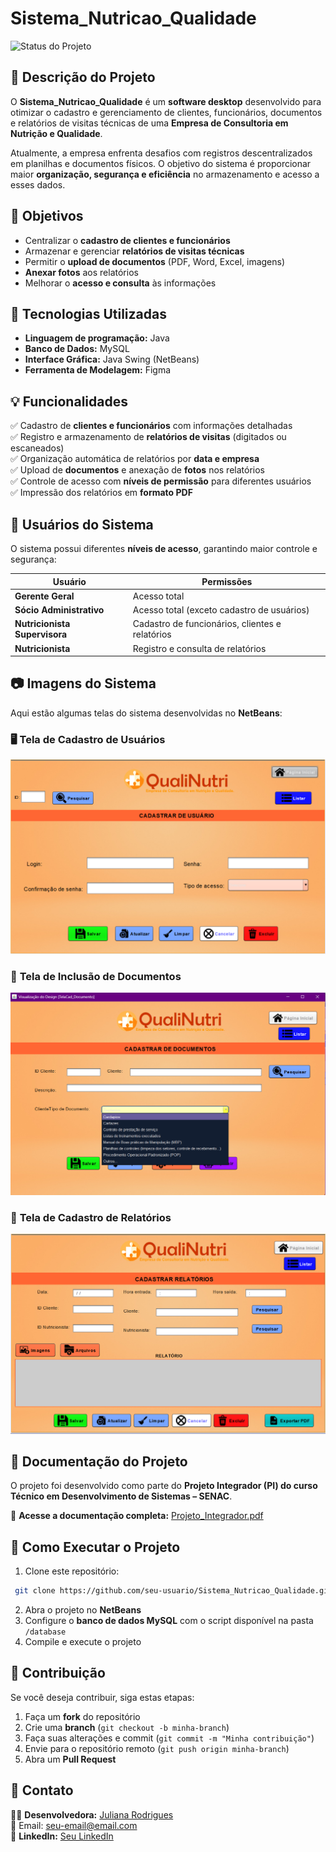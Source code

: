 # Sistema_Nutricao_Qualidade

![Status do Projeto](https://img.shields.io/badge/Status-Em%20Desenvolvimento-yellow)

## 📖 Descrição do Projeto

O **Sistema_Nutricao_Qualidade** é um **software desktop** desenvolvido para otimizar o cadastro e gerenciamento de clientes, funcionários, documentos e relatórios de visitas técnicas de uma **Empresa de Consultoria em Nutrição e Qualidade**.


Atualmente, a empresa enfrenta desafios com registros descentralizados em planilhas e documentos físicos. O objetivo do sistema é proporcionar maior **organização, segurança e eficiência** no armazenamento e acesso a esses dados.



## 🎯 Objetivos

- Centralizar o **cadastro de clientes e funcionários**
- Armazenar e gerenciar **relatórios de visitas técnicas**
- Permitir o **upload de documentos** (PDF, Word, Excel, imagens)
- **Anexar fotos** aos relatórios
- Melhorar o **acesso e consulta** às informações



## 🚀 Tecnologias Utilizadas

- **Linguagem de programação:** Java
- **Banco de Dados:** MySQL
- **Interface Gráfica:** Java Swing (NetBeans)
- **Ferramenta de Modelagem:** Figma


## 💡 Funcionalidades

✅ Cadastro de **clientes e funcionários** com informações detalhadas  
✅ Registro e armazenamento de **relatórios de visitas** (digitados ou escaneados)  
✅ Organização automática de relatórios por **data e empresa**  
✅ Upload de **documentos** e anexação de **fotos** nos relatórios  
✅ Controle de acesso com **níveis de permissão** para diferentes usuários  
✅ Impressão dos relatórios em **formato PDF**  


## 👥 Usuários do Sistema

O sistema possui diferentes **níveis de acesso**, garantindo maior controle e segurança:

| **Usuário**                 | **Permissões** |
|-----------------------------|---------------|
| **Gerente Geral**           | Acesso total |
| **Sócio Administrativo**    | Acesso total (exceto cadastro de usuários) |
| **Nutricionista Supervisora** | Cadastro de funcionários, clientes e relatórios |
| **Nutricionista**           | Registro e consulta de relatórios |


## 📷 Imagens do Sistema

Aqui estão algumas telas do sistema desenvolvidas no **NetBeans**:

### 🖥️ **Tela de Cadastro de Usuários**
![Cadastro de Usuários](imagens/cadastro_usuarios.png)

### 📂 **Tela de Inclusão de Documentos**
![Inclusão de Documentos](imagens/inclusao_documentos.png)

### 📝 **Tela de Cadastro de Relatórios**
![Cadastro de Relatórios](imagens/cadastro_relatorios.png)


## 📑 Documentação do Projeto

O projeto foi desenvolvido como parte do **Projeto Integrador (PI) do curso Técnico em Desenvolvimento de Sistemas – SENAC**.

📎 **Acesse a documentação completa:** 
[Projeto_Integrador.pdf]([caminho_para_o_arquivo](https://github.com/JuRSouza/Sistema_Nutricao_Qualidade1/blob/main/ProjetoIntegrador_PI%20-%20Atividade%201%20-%20Senac.pdf))


## 📌 Como Executar o Projeto

1. Clone este repositório:
```bash
 git clone https://github.com/seu-usuario/Sistema_Nutricao_Qualidade.git
```
2. Abra o projeto no **NetBeans**
3. Configure o **banco de dados MySQL** com o script disponível na pasta `/database`
4. Compile e execute o projeto

## 📢 Contribuição

Se você deseja contribuir, siga estas etapas:

1. Faça um **fork** do repositório  
2. Crie uma **branch** (`git checkout -b minha-branch`)  
3. Faça suas alterações e commit (`git commit -m "Minha contribuição"`)  
4. Envie para o repositório remoto (`git push origin minha-branch`)  
5. Abra um **Pull Request**  

## 📩 Contato

👩‍💻 **Desenvolvedora:** [Juliana Rodrigues](https://github.com/seu-usuario)  
📧 Email: [seu-email@email.com](mailto:seu-email@email.com)  
🔗 **LinkedIn:** [Seu LinkedIn](https://www.linkedin.com/in/seu-usuario)  


